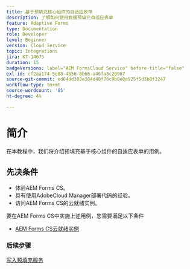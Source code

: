 ```yaml
---
title: 基于预填充核心组件的自适应表单
description: 了解如何使用数据预填充自适应表单
feature: Adaptive Forms
type: Documentation
role: Developer
level: Beginner
version: Cloud Service
topic: Integrations
jira: KT-14675
duration: 15
badgeVersions: label="AEM FormsCloud Service" before-title="false"
exl-id: cf2aa174-5e88-4656-8b66-a46fa8c20967
source-git-commit: ed64dd303a384d48f76c9b8e8e925f5d3b8f3247
workflow-type: tm+mt
source-wordcount: '85'
ht-degree: 4%

---
```


# 简介

在本教程中，我们将介绍预填充基于核心组件的自适应表单的用例。

## 先决条件

* 体验AEM Forms CS。
* 具有使用AdobeCloud Manager部署代码的经验。
* 访问AEM Forms CS的云就绪实例。

要在AEM Forms CS中实施上述用例，您需要满足以下条件

* [AEM Forms CS云就绪实例](https://experienceleague.adobe.com/docs/experience-manager-learn/cloud-service/forms/developing-for-cloud-service/intellij-and-aem-sync.html?lang=en#set-up-aem-author-instance)

### 后续步骤

[写入预填充服务](./pre-fill-service.md)
